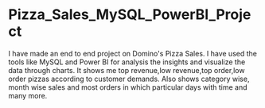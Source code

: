 # Pizza_Sales_MySQL_PowerBI_Project
I have made an end to end project on Domino's Pizza Sales.
I have used the tools like MySQL and Power BI for analysis the insights and visualize the data through charts.
It shows me top revenue,low revenue,top order,low order pizzas according to customer demands.
Also shows category wise, month wise sales and most orders in which particular days with time and many more.

